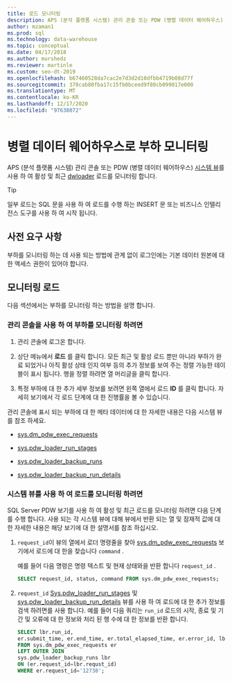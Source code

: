 ```yaml
---
title: 로드 모니터링
description: APS (분석 플랫폼 시스템) 관리 콘솔 또는 PDW (병렬 데이터 웨어하우스) 시스템 뷰를 사용 하 여 활성 및 최근 로드를 모니터링 합니다.
author: mzaman1
ms.prod: sql
ms.technology: data-warehouse
ms.topic: conceptual
ms.date: 04/17/2018
ms.author: murshedz
ms.reviewer: martinle
ms.custom: seo-dt-2019
ms.openlocfilehash: b67460528da7cac2e7d3d2d10dfbb4719b08d77f
ms.sourcegitcommit: 370cab80fba17c15fb0bceed9f80cb099017e000
ms.translationtype: MT
ms.contentlocale: ko-KR
ms.lasthandoff: 12/17/2020
ms.locfileid: "97638072"
---
```

# <a name="monitor-loads-into-parallel-data-warehouse"></a>병렬 데이터 웨어하우스로 부하 모니터링
APS (분석 플랫폼 시스템) 관리 콘솔 또는 PDW (병렬 데이터 웨어하우스) [시스템 뷰](/azure/synapse-analytics/sql-data-warehouse/sql-data-warehouse-reference-tsql-system-views)를 사용 하 여 활성 및 최근 [dwloader](dwloader.md) 로드를 모니터링 합니다. 
  
> [!TIP]  
> 일부 로드는 SQL 문을 사용 하 여 로드를 수행 하는 INSERT 문 또는 비즈니스 인텔리전스 도구를 사용 하 여 시작 됩니다. 

<!-- MISSING LINKS
To monitor this type of load, see [Monitoring Active Queries](monitor-active-queries.md).  
-->
  
## <a name="prerequisites"></a>사전 요구 사항  
부하를 모니터링 하는 데 사용 되는 방법에 관계 없이 로그인에는 기본 데이터 원본에 대 한 액세스 권한이 있어야 합니다. 

<!-- MISSING LINKS
For the permissions to grant, see "Use All of the Admin Console" in [Grant Permissions to Use the Admin Console](grant-permissions-admin-console.md). 

--> 
  
## <a name="monitoring-loads"></a>모니터링 로드  
다음 섹션에서는 부하를 모니터링 하는 방법을 설명 합니다.  
  
### <a name="to-monitor-loads-by-using-the-admin-console"></a>관리 콘솔을 사용 하 여 부하를 모니터링 하려면  
  
1.  관리 콘솔에 로그온 합니다. <!-- MISSING LINKS See [Monitor the Appliance by Using the Admin Console;](monitor-admin-console.md) for instructions. --> 
  
2.  상단 메뉴에서 **로드** 를 클릭 합니다. 모든 최근 및 활성 로드 뿐만 아니라 부하가 완료 되었거나 아직 활성 상태 인지 여부 등의 추가 정보를 보여 주는 정렬 가능한 테이블이 표시 됩니다. 행을 정렬 하려면 열 머리글을 클릭 합니다.  
  
3.  특정 부하에 대 한 추가 세부 정보를 보려면 왼쪽 열에서 로드 **ID** 를 클릭 합니다. 자세히 보기에서 각 로드 단계에 대 한 진행률을 볼 수 있습니다.  
  
관리 콘솔에 표시 되는 부하에 대 한 메타 데이터에 대 한 자세한 내용은 다음 시스템 뷰를 참조 하세요.  
  
-   [sys.dm_pdw_exec_requests](../relational-databases/system-dynamic-management-views/sys-dm-pdw-exec-requests-transact-sql.md)  
  
-   [sys.pdw_loader_run_stages](../relational-databases/system-catalog-views/sys-pdw-loader-run-stages-transact-sql.md?view=aps-pdw-2016-au7&preserve-view=true)  
  
-   [sys.pdw_loader_backup_runs](../relational-databases/system-catalog-views/sys-pdw-loader-backup-runs-transact-sql.md)  
  
-   [sys.pdw_loader_backup_run_details](../relational-databases/system-catalog-views/sys-pdw-loader-backup-run-details-transact-sql.md)  
  
### <a name="to-monitor-loads-by-using-system-views"></a>시스템 뷰를 사용 하 여 로드를 모니터링 하려면  
SQL Server PDW 보기를 사용 하 여 활성 및 최근 로드를 모니터링 하려면 다음 단계를 수행 합니다. 사용 되는 각 시스템 뷰에 대해 뷰에서 반환 되는 열 및 잠재적 값에 대 한 자세한 내용은 해당 보기에 대 한 설명서를 참조 하십시오.  
  
1.  `request_id`이 뷰의 열에서 로더 명령줄을 찾아 [sys.dm_pdw_exec_requests](../relational-databases/system-dynamic-management-views/sys-dm-pdw-exec-requests-transact-sql.md) 보기에서 로드에 대 한을 찾습니다 `command` .  
  
    예를 들어 다음 명령은 명령 텍스트 및 현재 상태와을 반환 합니다 `request_id` .  
  
    ```sql  
    SELECT request_id, status, command FROM sys.dm_pdw_exec_requests;  
    ```  
  
2.  `request_id` [Sys.pdw_loader_run_stages](../relational-databases/system-catalog-views/sys-pdw-loader-run-stages-transact-sql.md) 및 [sys.pdw_loader_backup_run_details](../relational-databases/system-catalog-views/sys-pdw-loader-backup-run-details-transact-sql.md) 뷰를 사용 하 여 로드에 대 한 추가 정보를 검색 하려면를 사용 합니다. 예를 들어 다음 쿼리는 `run_id` 로드의 시작, 종료 및 기간 및 오류에 대 한 정보와 처리 된 행 수에 대 한 정보를 반환 합니다.  
  
    ```sql  
    SELECT lbr.run_id,   
    er.submit_time, er.end_time, er.total_elapsed_time, er.error_id, lbr.rows_processed, lbr.rows_rejected, lbr.rows_inserted   
    FROM sys.dm_pdw_exec_requests er   
    LEFT OUTER JOIN   
    sys.pdw_loader_backup_runs lbr   
    ON (er.request_id=lbr.requst_id)   
    WHERE er.request_id='12738';  
    ```  
  
<!-- MISSING LINKS

## See Also  
[Common metadata query examples](metadata-query-examples.md)
-->  
